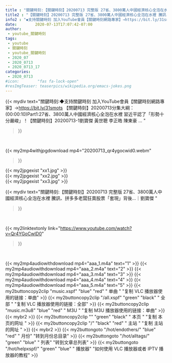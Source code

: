 ```yaml
---
title : "關鍵時刻:【關鍵時刻】20200713 完整版 27省、3800萬人中國經濟核心全泡在水裡 騰訊、拼多多老闆狂賣股票「套現」背後…｜劉寶傑 "
title2 : "【關鍵時刻】20200713 完整版 27省、3800萬人中國經濟核心全泡在水裡 騰訊、拼多多老闆狂賣股票「套現」背後…｜劉寶傑 "
info2 : "◆支持關鍵時刻 加入YouTube會員【關鍵時刻網路專家】→https://bit.ly/31smots 【關鍵時刻】20200713分集大綱： (00:00:10)Part1:27省、3800萬人中國經濟核心全泡在水裡 習近平認了「形勢十分嚴峻」！【關鍵時刻】20200713-1劉寶傑 黃世聰 李正皓 陳東豪 ... "
date:        2020-07-13T17:07:42-07:00
author:
 - youtube_關鍵時刻
tags:
 - youtube
 - 關鍵時刻
 - youtube_關鍵時刻
 - 2020_07
 - 2020_0713
 - 2020_0713_17
categories:
 - 2020_0713
#icon:        "fas fa-lock-open"
#resImgTeaser: teaserpics/wikipedia.org/emacs-jokes.png
---
```


{{< mydiv text="關鍵時刻:◆支持關鍵時刻 加入YouTube會員【關鍵時刻網路專家】→https://bit.ly/31smots 【關鍵時刻】20200713分集大綱： (00:00:10)Part1:27省、3800萬人中國經濟核心全泡在水裡 習近平認了「形勢十分嚴峻」！【關鍵時刻】20200713-1劉寶傑 黃世聰 李正皓 陳東豪 ... "
>}}
<br>


{{< my2mp4withjpgdownload mp4="20200713_qr4ygocwid0.webm"
>}}

{{< my2jpgexist "xx1.jpg" >}}<br>
{{< my2jpgexist "xx2.jpg" >}}<br>
{{< my2jpgexist "xx3.jpg" >}}<br>



{{< mydiv text="關鍵時刻:【關鍵時刻】20200713 完整版 27省、3800萬人中國經濟核心全泡在水裡 騰訊、拼多多老闆狂賣股票「套現」背後…｜劉寶傑 "
>}}
<br>

{{< my2linktextonly link="https://www.youtube.com/watch?v=Qr4YGoCwID0"
>}}


<br>

{{< my2mp4audiowithdownload mp4="aaa_1.m4a"    text="1" >}}
{{< my2mp4audiowithdownload mp4="aaa_2.m4a"    text="2" >}}
{{< my2mp4audiowithdownload mp4="aaa_3.m4a"    text="3" >}}
{{< my2mp4audiowithdownload mp4="aaa_4.m4a"    text="4" >}}
{{< my2mp4audiowithdownload mp4="aaa_5.m4a"    text="5" >}}
{{< my2buttoncopy2clip "music.xspf"        "blue"   "red"    " 单曲 "  "复制 VLC 播放器使用的链接：单曲" >}} {{< my2buttoncopy2clip "/all.xspf"         "green"  "black"  " 全部 "  "复制 VLC 播放器使用的链接：全部" >}} {{< my2buttoncopy2clip "music.m3u8"        "blue"   "red"    " M3U  "    "复制 M3U 播放器使用的链接：单曲" >}} {{< mybr2 >}} {{< my2buttoncopy2clip ""                  "green"  "black"  " 本页 "    "复制 本页的网址 " >}} {{< my2buttoncopy2clip "/"                 "black"  "red"    " 主站 "    "复制 主站的网址 " >}} {{< mybr2 >}} {{< my2buttongoto      "/hot/endothers/"   "blue"   "red"    " 月份"   "转到月份总目录" >}} {{< my2buttongoto      "/hot/alltags/"     "green"  "blue"   " 列表"   "转到文章总列表" >}} {{< my2buttongoto      "/hot/helpxspf/"    "green"  "blue"   " 播放器" "如何使用 VLC 播放器或者 IPTV 播放器的教程" >}} 
